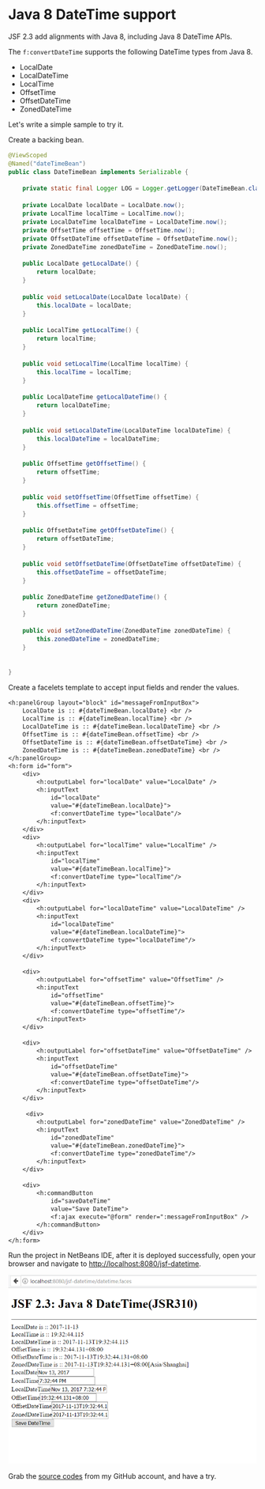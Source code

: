 # Java 8 DateTime support

JSF 2.3 add alignments with Java 8, including Java 8 DateTime APIs.

The `f:convertDateTime` supports the following DateTime types from Java 8.

* LocalDate
* LocalDateTime
* LocalTime
* OffsetTime
* OffsetDateTime
* ZonedDateTime

Let's write a simple sample to try it.

Create a backing bean.

```java
@ViewScoped
@Named("dateTimeBean")
public class DateTimeBean implements Serializable {

    private static final Logger LOG = Logger.getLogger(DateTimeBean.class.getName());

    private LocalDate localDate = LocalDate.now();
    private LocalTime localTime = LocalTime.now();
    private LocalDateTime localDateTime = LocalDateTime.now();
    private OffsetTime offsetTime = OffsetTime.now();
    private OffsetDateTime offsetDateTime = OffsetDateTime.now();
    private ZonedDateTime zonedDateTime = ZonedDateTime.now();

    public LocalDate getLocalDate() {
        return localDate;
    }

    public void setLocalDate(LocalDate localDate) {
        this.localDate = localDate;
    }

    public LocalTime getLocalTime() {
        return localTime;
    }

    public void setLocalTime(LocalTime localTime) {
        this.localTime = localTime;
    }

    public LocalDateTime getLocalDateTime() {
        return localDateTime;
    }

    public void setLocalDateTime(LocalDateTime localDateTime) {
        this.localDateTime = localDateTime;
    }

    public OffsetTime getOffsetTime() {
        return offsetTime;
    }

    public void setOffsetTime(OffsetTime offsetTime) {
        this.offsetTime = offsetTime;
    }

    public OffsetDateTime getOffsetDateTime() {
        return offsetDateTime;
    }

    public void setOffsetDateTime(OffsetDateTime offsetDateTime) {
        this.offsetDateTime = offsetDateTime;
    }

    public ZonedDateTime getZonedDateTime() {
        return zonedDateTime;
    }

    public void setZonedDateTime(ZonedDateTime zonedDateTime) {
        this.zonedDateTime = zonedDateTime;
    }


}
```

Create a facelets template to accept input fields and render the values.

```markup
<h:panelGroup layout="block" id="messageFromInputBox">
    LocalDate is :: #{dateTimeBean.localDate} <br />
    LocalTime is :: #{dateTimeBean.localTime} <br />
    LocalDateTime is :: #{dateTimeBean.localDateTime} <br />
    OffsetTime is :: #{dateTimeBean.offsetTime} <br />
    OffsetDateTime is :: #{dateTimeBean.offsetDateTime} <br />
    ZonedDateTime is :: #{dateTimeBean.zonedDateTime} <br />
</h:panelGroup>
<h:form id="form">
    <div>
        <h:outputLabel for="localDate" value="LocalDate" />
        <h:inputText 
            id="localDate" 
            value="#{dateTimeBean.localDate}">
            <f:convertDateTime type="localDate"/>
        </h:inputText>    
    </div>
    <div>
        <h:outputLabel for="localTime" value="LocalTime" />
        <h:inputText 
            id="localTime" 
            value="#{dateTimeBean.localTime}">
            <f:convertDateTime type="localTime"/>
        </h:inputText>    
    </div>
    <div>
        <h:outputLabel for="localDateTime" value="LocalDateTime" />
        <h:inputText 
            id="localDateTime" 
            value="#{dateTimeBean.localDateTime}">
            <f:convertDateTime type="localDateTime"/>
        </h:inputText>    
    </div>

    <div>
        <h:outputLabel for="offsetTime" value="OffsetTime" />
        <h:inputText 
            id="offsetTime" 
            value="#{dateTimeBean.offsetTime}">
            <f:convertDateTime type="offsetTime"/>
        </h:inputText>    
    </div>

    <div>
        <h:outputLabel for="offsetDateTime" value="OffsetDateTime" />
        <h:inputText 
            id="offsetDateTime" 
            value="#{dateTimeBean.offsetDateTime}">
            <f:convertDateTime type="offsetDateTime"/>
        </h:inputText>    
    </div>

     <div>
        <h:outputLabel for="zonedDateTime" value="ZonedDateTime" />
        <h:inputText 
            id="zonedDateTime" 
            value="#{dateTimeBean.zonedDateTime}">
            <f:convertDateTime type="zonedDateTime"/>
        </h:inputText>    
    </div>

    <div>
        <h:commandButton 
            id="saveDateTime" 
            value="Save DateTime">
            <f:ajax execute="@form" render=":messageFromInputBox" />
        </h:commandButton>
    </div>
</h:form>
```

Run the project in NetBeans IDE, after it is deployed successfully, open your browser and navigate to [http://localhost:8080/jsf-datetime](http://localhost:8080/jsf-datetime/datetime.faces).

![JSF Java 8 DateTime](../.gitbook/assets/jsf-datetime.png)

Grab the [source codes](https://github.com/hantsy/ee8-sandbox) from my GitHub account, and have a try.

